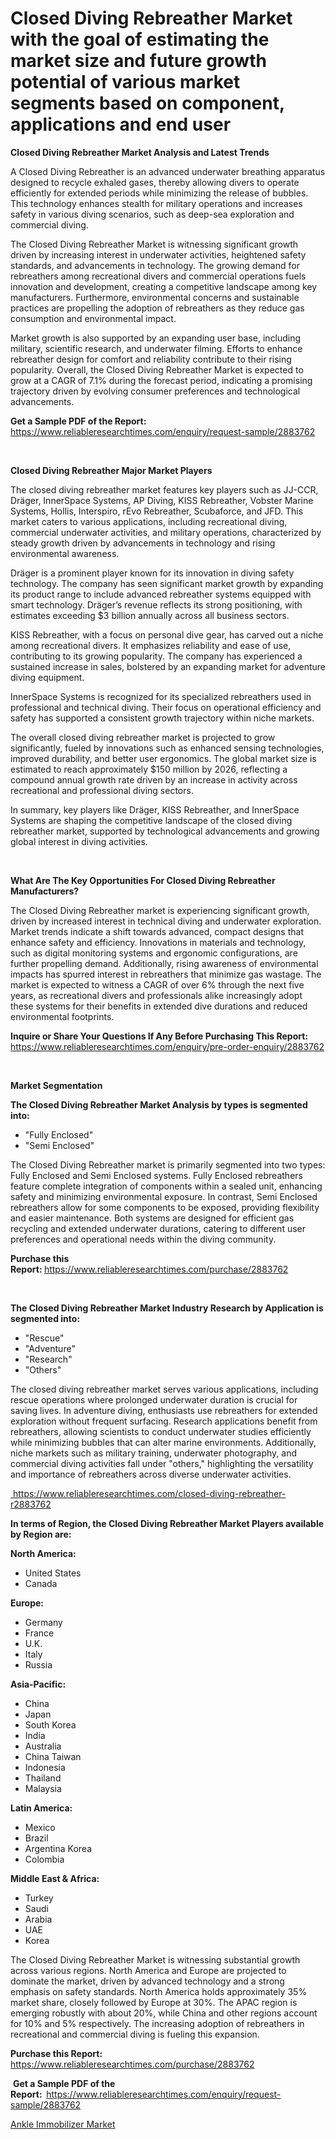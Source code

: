 <p><h1>Closed Diving Rebreather Market with the goal of estimating the market size and future growth potential of various market segments based on component, applications and end user</h1></p><p><strong>Closed Diving Rebreather Market Analysis and Latest Trends</strong></p>
<p><p>A Closed Diving Rebreather is an advanced underwater breathing apparatus designed to recycle exhaled gases, thereby allowing divers to operate efficiently for extended periods while minimizing the release of bubbles. This technology enhances stealth for military operations and increases safety in various diving scenarios, such as deep-sea exploration and commercial diving.</p><p>The Closed Diving Rebreather Market is witnessing significant growth driven by increasing interest in underwater activities, heightened safety standards, and advancements in technology. The growing demand for rebreathers among recreational divers and commercial operations fuels innovation and development, creating a competitive landscape among key manufacturers. Furthermore, environmental concerns and sustainable practices are propelling the adoption of rebreathers as they reduce gas consumption and environmental impact.</p><p>Market growth is also supported by an expanding user base, including military, scientific research, and underwater filming. Efforts to enhance rebreather design for comfort and reliability contribute to their rising popularity. Overall, the Closed Diving Rebreather Market is expected to grow at a CAGR of 7.1% during the forecast period, indicating a promising trajectory driven by evolving consumer preferences and technological advancements.</p></p>
<p><strong>Get a Sample PDF of the Report:&nbsp;</strong> <a href="https://www.reliableresearchtimes.com/enquiry/request-sample/2883762?utm_campaign=2627&utm_medium=2&utm_source=Github&utm_content=ia&utm_term=13032025&utm_id=closed-diving-rebreather">https://www.reliableresearchtimes.com/enquiry/request-sample/2883762</a></p>
<p>&nbsp;</p>
<p><strong>Closed Diving Rebreather Major Market Players</strong></p>
<p><p>The closed diving rebreather market features key players such as JJ-CCR, Dräger, InnerSpace Systems, AP Diving, KISS Rebreather, Vobster Marine Systems, Hollis, Interspiro, rEvo Rebreather, Scubaforce, and JFD. This market caters to various applications, including recreational diving, commercial underwater activities, and military operations, characterized by steady growth driven by advancements in technology and rising environmental awareness.</p><p>Dräger is a prominent player known for its innovation in diving safety technology. The company has seen significant market growth by expanding its product range to include advanced rebreather systems equipped with smart technology. Dräger’s revenue reflects its strong positioning, with estimates exceeding $3 billion annually across all business sectors.</p><p>KISS Rebreather, with a focus on personal dive gear, has carved out a niche among recreational divers. It emphasizes reliability and ease of use, contributing to its growing popularity. The company has experienced a sustained increase in sales, bolstered by an expanding market for adventure diving equipment.</p><p>InnerSpace Systems is recognized for its specialized rebreathers used in professional and technical diving. Their focus on operational efficiency and safety has supported a consistent growth trajectory within niche markets.</p><p>The overall closed diving rebreather market is projected to grow significantly, fueled by innovations such as enhanced sensing technologies, improved durability, and better user ergonomics. The global market size is estimated to reach approximately $150 million by 2026, reflecting a compound annual growth rate driven by an increase in activity across recreational and professional diving sectors.</p><p>In summary, key players like Dräger, KISS Rebreather, and InnerSpace Systems are shaping the competitive landscape of the closed diving rebreather market, supported by technological advancements and growing global interest in diving activities.</p></p>
<p>&nbsp;</p>
<p><strong>What Are The Key Opportunities For Closed Diving Rebreather Manufacturers?</strong></p>
<p><p>The Closed Diving Rebreather market is experiencing significant growth, driven by increased interest in technical diving and underwater exploration. Market trends indicate a shift towards advanced, compact designs that enhance safety and efficiency. Innovations in materials and technology, such as digital monitoring systems and ergonomic configurations, are further propelling demand. Additionally, rising awareness of environmental impacts has spurred interest in rebreathers that minimize gas wastage. The market is expected to witness a CAGR of over 6% through the next five years, as recreational divers and professionals alike increasingly adopt these systems for their benefits in extended dive durations and reduced environmental footprints.</p></p>
<p><strong>Inquire or Share Your Questions If Any Before Purchasing This Report:</strong> <a href="https://www.reliableresearchtimes.com/enquiry/pre-order-enquiry/2883762?utm_campaign=2627&utm_medium=2&utm_source=Github&utm_content=ia&utm_term=13032025&utm_id=closed-diving-rebreather">https://www.reliableresearchtimes.com/enquiry/pre-order-enquiry/2883762</a></p>
<p>&nbsp;</p>
<p><strong>Market Segmentation</strong></p>
<p><strong>The Closed Diving Rebreather Market Analysis by types is segmented into:</strong></p>
<p><ul><li>"Fully Enclosed"</li><li>"Semi Enclosed"</li></ul></p>
<p><p>The Closed Diving Rebreather market is primarily segmented into two types: Fully Enclosed and Semi Enclosed systems. Fully Enclosed rebreathers feature complete integration of components within a sealed unit, enhancing safety and minimizing environmental exposure. In contrast, Semi Enclosed rebreathers allow for some components to be exposed, providing flexibility and easier maintenance. Both systems are designed for efficient gas recycling and extended underwater durations, catering to different user preferences and operational needs within the diving community.</p></p>
<p><strong>Purchase this Report:&nbsp;</strong><a href="https://www.reliableresearchtimes.com/purchase/2883762?utm_campaign=2627&utm_medium=2&utm_source=Github&utm_content=ia&utm_term=13032025&utm_id=closed-diving-rebreather">https://www.reliableresearchtimes.com/purchase/2883762</a></p>
<p>&nbsp;</p>
<p><strong>The Closed Diving Rebreather Market Industry Research by Application is segmented into:</strong></p>
<p><ul><li>"Rescue"</li><li>"Adventure"</li><li>"Research"</li><li>"Others"</li></ul></p>
<p><p>The closed diving rebreather market serves various applications, including rescue operations where prolonged underwater duration is crucial for saving lives. In adventure diving, enthusiasts use rebreathers for extended exploration without frequent surfacing. Research applications benefit from rebreathers, allowing scientists to conduct underwater studies efficiently while minimizing bubbles that can alter marine environments. Additionally, niche markets such as military training, underwater photography, and commercial diving activities fall under "others," highlighting the versatility and importance of rebreathers across diverse underwater activities.</p></p>
<p><a href="https://www.reliableresearchtimes.com/closed-diving-rebreather-r2883762?utm_campaign=2627&utm_medium=2&utm_source=Github&utm_content=ia&utm_term=13032025&utm_id=closed-diving-rebreather">&nbsp;https://www.reliableresearchtimes.com/closed-diving-rebreather-r2883762</a></p>
<p><strong>In terms of Region, the Closed Diving Rebreather Market Players available by Region are:</strong></p>
<p>
    <p> <strong> North America: </strong>
        <ul>
            <li>United States</li>
            <li>Canada</li>
        </ul>
        </p> 
    <p> <strong> Europe: </strong>
        <ul>
            <li>Germany</li>
            <li>France</li>
            <li>U.K.</li>
            <li>Italy</li>
            <li>Russia</li>
        </ul>
        </p> 
    <p> <strong> Asia-Pacific: </strong>
        <ul>
            <li>China</li>
            <li>Japan</li>
            <li>South Korea</li>
            <li>India</li>
            <li>Australia</li>
            <li>China Taiwan</li>
            <li>Indonesia</li>
            <li>Thailand</li>
            <li>Malaysia</li>
        </ul>
        </p> 
    <p> <strong> Latin America: </strong>
        <ul>
            <li>Mexico</li>
            <li>Brazil</li>
            <li>Argentina Korea</li>
            <li>Colombia</li>
        </ul>
        </p> 
    <p> <strong> Middle East & Africa: </strong>
        <ul>
            <li>Turkey</li>
            <li>Saudi</li>
            <li>Arabia</li>
            <li>UAE</li>
            <li>Korea</li>
        </ul>
    </p>
    </p>
<p><p>The Closed Diving Rebreather Market is witnessing substantial growth across various regions. North America and Europe are projected to dominate the market, driven by advanced technology and a strong emphasis on safety standards. North America holds approximately 35% market share, closely followed by Europe at 30%. The APAC region is emerging robustly with about 20%, while China and other regions account for 10% and 5% respectively. The increasing adoption of rebreathers in recreational and commercial diving is fueling this expansion.</p></p>
<p><strong>Purchase this Report: </strong><a href="https://www.reliableresearchtimes.com/purchase/2883762?utm_campaign=2627&utm_medium=2&utm_source=Github&utm_content=ia&utm_term=13032025&utm_id=closed-diving-rebreather">https://www.reliableresearchtimes.com/purchase/2883762</a></p>
<p>&nbsp;<strong>Get a Sample PDF of the Report:&nbsp;&nbsp;</strong><a href="https://www.reliableresearchtimes.com/enquiry/request-sample/2883762?utm_campaign=2627&utm_medium=2&utm_source=Github&utm_content=ia&utm_term=13032025&utm_id=closed-diving-rebreather">https://www.reliableresearchtimes.com/enquiry/request-sample/2883762</a></p>
<p><strong></strong></p>
<p><p><a href="https://github.com/sherikacas30/Market-Research-Report-List-1/blob/main/ankle-immobilizer-market.md?utm_campaign=2627&utm_medium=2&utm_source=Github&utm_content=ia&utm_term=13032025&utm_id=closed-diving-rebreather">Ankle Immobilizer Market</a></p></p>
